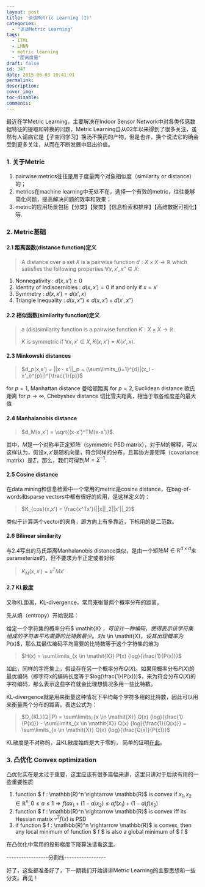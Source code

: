 ```yaml
---
layout: post
title: '谈谈Metric Learning (I)'
categories:
  - "谈谈Metric Learning"
tags:
  - ITML
  - LMNN
  - metric learning
  - "距离度量"
draft: false
id: 347
date: 2015-06-03 10:41:01
permalink:
description:
cover_img:
toc-disable:
comments:
---
```


最近在学Metric Learning，主要解决在Indoor Sensor Network中对各类传感数据特征的提取和转换的问题，Metric Learning自从02年以来得到了很多关注，虽然有人诟病它是【子空间学习】换汤不换药的产物，但是也许，换个说法它的确会受到更多关注，从而在不断发展中显出价值。

### 1\. 关于Metric

1.  pairwise metrics往往是用于度量两个对象相似度（similarity or distance）的；
2.  metrics在machine learning中无处不在，选择一个有效的metric，往往能够简化问题，提高解决问题的效率和效果；
3.  metric的应用场景包括【分类】【聚类】【信息检索和排序】【高维数据可视化】等.

### 2\. Metric基础

#### 2.1 距离函数(distance function)定义

> A distance over a set $\mathit{X}$ is a pairwise function $d: \mathit{X} \times \mathit{X} \rightarrow \mathbb{R}$ which satisfies the following properties $\forall x, x', x'' \in \mathit{X}$:

1.  Nonnegativity : $d(x,x') \geq 0$
2.  Identity of Indiscernibles : $d(x,x') = 0$ if and only if $x = x'$
3.  Symmetry : $d(x,x') = d(x',x)$
4.  Triangle Inequality : $d(x,x'') \leq d(x,x') + d(x',x'')$

#### 2.2 相似函数(similarity function)定义

> a (dis)similarity function is a pairwise function $\mathit{K}: \mathit{X} \times \mathit{X} \rightarrow \mathbb{R}$.
>
>   $\mathit{K}$ is symmetric if $\forall x,x' \in \mathit{X}, \mathit{K}(x,x') = \mathit{K}(x',x)$.

#### 2.3 Minkowski distances

> $d_p(x,x') = ||x - x'||_p = (\sum\limits_{i=1}^{d}|(x_i - x'_i)^{p}|)^{\frac{1}{p}}$

for $p=1$, Manhattan distance 曼哈顿距离
for $p =2$, Euclidean distance 欧氏距离
for $p \rightarrow \infty$, Chebyshev distance 切比雪夫距离，相当于取各维度差的最大值

#### 2.4 Manhalanobis distance

> $d_M(x,x') = \sqrt{(x-x')^TM(x-x')}$.

其中，$M$是一个对称半正定矩阵（symmetric PSD matrix），对于$M$的解释，可以这样认为，假设$x,x'$是随机向量，符合同样的分布，且其协方差矩阵（covariance matrix）是$\Sigma$，那么，我们可得到$M = \Sigma^{-1}$.

#### 2.5 Cosine distance

在data mining和信息检索中一个常用的metric是cosine distance，在bag-of-words和sparse vectors中都有很好的应用，是这样定义的：

> $K_{cos}(x,x') = \frac{x^Tx'}{||x||_2||x'||_2}$

类似于计算两个vector的夹角，即方向上有多靠近，下标用的是二范数。

#### 2.6 Bilinear similarity

与2.4写出的马氏距离Manhalanobis distance类似，是由一个矩阵$M \in \mathbb{R}^{d \times d}$来parameterize的，但不要求为半正定或者对称

> $K_M(x,x') = x^TMx'$

#### 2.7 KL散度

又称KL距离，KL-divergence，常用来衡量两个概率分布的距离。

先从熵（entropy）开始说起：

给定一个字符集的概率分布$ \mathit{X} $，可设计一种编码，使得表示该字符集组成的字符串平均需要的比特数最少。对$x \in \mathit{X}$，设其出现概率为$P(x)$，那么其最优编码平均需要的比特数等于这个字符集的熵为

> $H(x) = \sum\limits_{x \in \mathit{X}} P(x) {log}{\frac{1}{P(x)}}$

如此，同样的字符集上，假设存在另一个概率分布$Q(X)$。如果用概率分布$P(X)$的最优编码（即字符x的编码长度等于$log(\frac{1}{P(x)})$，来为符合分布$Q(X)$的字符编码，那么表示这些字符就会比理想情况多用一些比特数。

KL-divergence就是用来衡量这种情况下平均每个字符多用的比特数，因此可以用来衡量两个分布的距离。表达公式为：

> $D_{KL}(Q||P) = \sum\limits_{x \in \mathit{X}} Q(x) {log}{\frac{1}{P(x)}} - \sum\limits_{x \in \mathit{X}} Q(x) {log}{\frac{1}{Q(x)}} = \sum\limits_{x \in \mathit{X}} Q(x) {log}{\frac{Q(x)}{P(x)}}$

KL散度是不对称的，且KL散度始终是大于零的， 简单的证明[在此](http://blog.csdn.net/caohao2008/article/details/6910794)。

### 3\. 凸优化 Convex optimization

凸优化实在是太过于重要，这里应该有很多篇幅来讲，这里只讲对于后续有用的一些重要性质

1.  function $ f : \mathbb{R}^n \rightarrow \mathbb{R}$ is convex if $x_1, x_2 \in \mathbb{R}^n, 0 \leq a \leq 1 \Rightarrow f(ax_1 + (1-a)x_2) \leq af(x_1) + (1-a)f(x_2)$
2.  function $ f : \mathbb{R}^n \rightarrow \mathbb{R}$ is convex iff its Hessian matrix $\triangledown^2f(x)$ is PSD
3.  if function $ f : \mathbb{R}^n \rightarrow \mathbb{R}$ is convex, then any local minimum of function $ f $ is also a global minimum of $ f $

在凸优化中常用的投影梯度下降算法请看[这里](http://goo.gl/7Q46EA)。

-----------------分割线-----------------

好了，这些都准备好了，下一期我们开始讲讲Metric Learning的主要思想和一些分支。再见！
